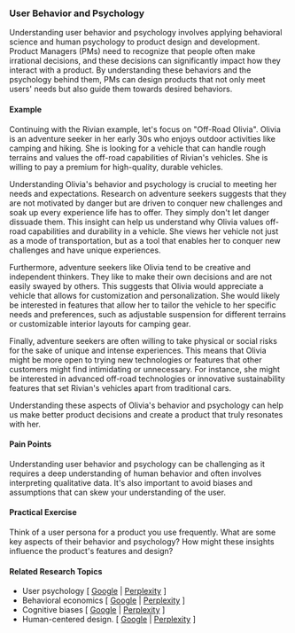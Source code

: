 ### User Behavior and Psychology

Understanding user behavior and psychology involves applying behavioral science and human psychology to product design and development. Product Managers (PMs) need to recognize that people often make irrational decisions, and these decisions can significantly impact how they interact with a product. By understanding these behaviors and the psychology behind them, PMs can design products that not only meet users' needs but also guide them towards desired behaviors.

#### Example

Continuing with the Rivian example, let's focus on "Off-Road Olivia". Olivia is an adventure seeker in her early 30s who enjoys outdoor activities like camping and hiking. She is looking for a vehicle that can handle rough terrains and values the off-road capabilities of Rivian's vehicles. She is willing to pay a premium for high-quality, durable vehicles.

Understanding Olivia's behavior and psychology is crucial to meeting her needs and expectations. Research on adventure seekers suggests that they are not motivated by danger but are driven to conquer new challenges and soak up every experience life has to offer. They simply don't let danger dissuade them. This insight can help us understand why Olivia values off-road capabilities and durability in a vehicle. She views her vehicle not just as a mode of transportation, but as a tool that enables her to conquer new challenges and have unique experiences.

Furthermore, adventure seekers like Olivia tend to be creative and independent thinkers. They like to make their own decisions and are not easily swayed by others. This suggests that Olivia would appreciate a vehicle that allows for customization and personalization. She would likely be interested in features that allow her to tailor the vehicle to her specific needs and preferences, such as adjustable suspension for different terrains or customizable interior layouts for camping gear.

Finally, adventure seekers are often willing to take physical or social risks for the sake of unique and intense experiences. This means that Olivia might be more open to trying new technologies or features that other customers might find intimidating or unnecessary. For instance, she might be interested in advanced off-road technologies or innovative sustainability features that set Rivian's vehicles apart from traditional cars.

Understanding these aspects of Olivia's behavior and psychology can help us make better product decisions and create a product that truly resonates with her.

#### Pain Points

Understanding user behavior and psychology can be challenging as it requires a deep understanding of human behavior and often involves interpreting qualitative data. It's also important to avoid biases and assumptions that can skew your understanding of the user.

#### Practical Exercise

Think of a user persona for a product you use frequently. What are some key aspects of their behavior and psychology? How might these insights influence the product's features and design?

#### Related Research Topics

- User psychology [ [Google](https://www.google.com/search?q=User%20psychology%20in%20product%20management) | [Perplexity](https://www.perplexity.ai/?q=User%20psychology%20in%20product%20management) ]
- Behavioral economics [ [Google](https://www.google.com/search?q=Behavioral%20economics%20in%20product%20management) | [Perplexity](https://www.perplexity.ai/?q=Behavioral%20economics%20in%20product%20management) ]
- Cognitive biases [ [Google](https://www.google.com/search?q=Cognitive%20biases%20in%20product%20management) | [Perplexity](https://www.perplexity.ai/?q=Cognitive%20biases%20in%20product%20management) ]
- Human-centered design. [ [Google](https://www.google.com/search?q=Human-centered%20design.%20in%20product%20management) | [Perplexity](https://www.perplexity.ai/?q=Human-centered%20design.%20in%20product%20management) ]


